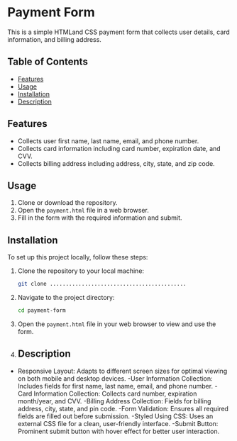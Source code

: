 # Payment Form

This is a simple HTMLand CSS payment form that collects user details, card information, and billing address.

## Table of Contents

- [Features](#features)
- [Usage](#usage)
- [Installation](#installation)
- [Description](#description)

## Features

- Collects user first name, last name, email, and phone number.
- Collects card information including card number, expiration date, and CVV.
- Collects billing address including address, city, state, and zip code.

## Usage

1. Clone or download the repository.
2. Open the `payment.html` file in a web browser.
3. Fill in the form with the required information and submit.

## Installation

To set up this project locally, follow these steps:

1. Clone the repository to your local machine:

    ```sh
    git clone ...........................................
    ```

2. Navigate to the project directory:

    ```sh
    cd payment-form
    ```

3. Open the `payment.html` file in your web browser to view and use the form.

4. ## Description
- Responsive Layout: Adapts to different screen sizes for optimal viewing on both mobile and desktop devices.
-User Information Collection: Includes fields for first name, last name, email, and phone number.
-Card Information Collection: Collects card number, expiration month/year, and CVV.
-Billing Address Collection: Fields for billing address, city, state, and pin code.
-Form Validation: Ensures all required fields are filled out before submission.
-Styled Using CSS: Uses an external CSS file for a clean, user-friendly interface.
-Submit Button: Prominent submit button with hover effect for better user interaction.
 

